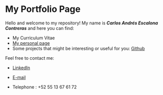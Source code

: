# My Portfolio Page​

Hello and welcome to my repository! 
My name is **_Carlos Andrés Escalona Contreras_** and here you can find:​

- My Curriculum Vitae​
- [My personal page](https://carlosaec-ks.github.io/Portfolio/)
- Some projects that might be interesting or useful for you​: [Github](https://github.com/CarlosAEC-KS)

Feel free to contact me:​

- [LinkedIn](https://www.linkedin.com/in/carlesccont/)

- [E-mail](mailto:carlos.escalona@theksquaregroup.com)

- Telephone : +52 55 13 67 61 72 
